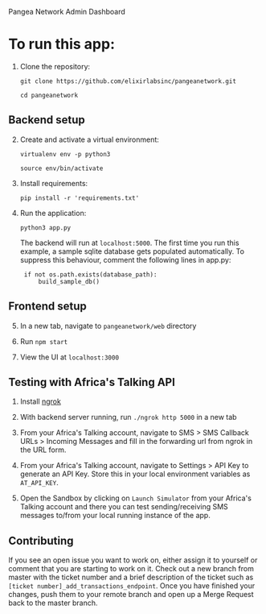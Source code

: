 Pangea Network Admin Dashboard

# To run this app:

1. Clone the repository:

    `git clone https://github.com/elixirlabsinc/pangeanetwork.git`
    
    `cd pangeanetwork`
    
## Backend setup

2. Create and activate a virtual environment:

    `virtualenv env -p python3`
    
    `source env/bin/activate`

3. Install requirements:

    `pip install -r 'requirements.txt'`

4. Run the application:

    `python3 app.py`

    The backend will run at `localhost:5000`. The first time you run this example, a sample sqlite database gets populated automatically. To suppress this behaviour, comment the following lines in app.py:

        if not os.path.exists(database_path):
            build_sample_db()
        
 
 ## Frontend setup
 
 5. In a new tab, navigate to `pangeanetwork/web` directory
 
 6. Run `npm start`
 
 7. View the UI at `localhost:3000`



## Testing with Africa's Talking API

1. Install [ngrok](https://ngrok.com/download)

2. With backend server running, run `./ngrok http 5000` in a new tab

3. From your Africa's Talking account, navigate to SMS > SMS Callback URLs > Incoming Messages and fill in the forwarding url from ngrok in the URL form.

4. From your Africa's Talking account, navigate to Settings > API Key to generate an API Key. Store this in your local environment variables as `AT_API_KEY`.

5. Open the Sandbox by clicking on `Launch Simulator` from your Africa's Talking account and there you can test sending/receiving SMS messages to/from your local running instance of the app.



## Contributing

If you see an open issue you want to work on, either assign it to yourself or comment that you are starting to work on it. Check out a new branch from master with the ticket number and a brief description of the ticket such as `[ticket number]_add_transactions_endpoint`. Once you have finished your changes, push them to your remote branch and open up a Merge Request back to the master branch. 
